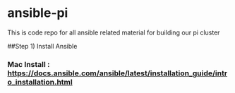 # ansible-pi
This is code repo for all ansible related material for building our pi cluster

##Step 1) Install Ansible
### Mac Install : https://docs.ansible.com/ansible/latest/installation_guide/intro_installation.html

